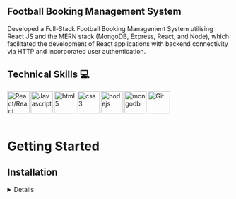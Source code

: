 ## Football Booking Management System

<p> Developed a Full-Stack Football Booking Management System utilising React JS and the MERN stack (MongoDB, Express, React, and Node), which facilitated the development of React applications with backend connectivity via HTTP and incorporated user authentication.
</p>

## Technical Skills 💻

<img align="left" alt="React/React Native" height="50px" src="https://cdn.svgporn.com/logos/react.svg" />
<img align="left" alt="Javascript" height="50px" src="https://cdn.svgporn.com/logos/javascript.svg" />
<img align="left" alt="html5" height="50px" src="https://cdn.svgporn.com/logos/html-5.svg" />
<img align="left" alt="css3" height="50px" src="https://cdn.svgporn.com/logos/css-3.svg" />
<img align="left" alt="nodejs" height="50px" src="https://cdn.svgporn.com/logos/nodejs.svg" />
<img align="left" alt="mongodb" height="50px" src="https://cdn.svgporn.com/logos/mongodb-icon.svg" />
<img align="left" alt="Git" height="50px" src="https://cdn.svgporn.com/logos/git-icon.svg" />

<br />
<br />
<br />
<br />

# Getting Started

## Installation

<details>
To run this Football Booking Management System locally, follow these steps:

1. Clone the repository: `git clone https://github.com/jhwa426/Booking-System`
2. Navigate to the project directory: `cd Booking-System/frontend`
3. Install the dependencies: `npm install`
4. Navigate to the project directory `cd Booking-System/backend`
5. Install the dependencies: `npm install`
6. Start the development server for backend `nodemon server`
7. Start the development server for frontend: `npm start`
8. Open your browser and visit: `http://localhost:3000`

</details>
